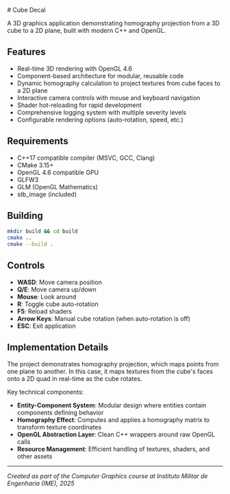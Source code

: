 ﻿﻿# Cube Decal

A 3D graphics application demonstrating homography projection from a 3D cube to a 2D plane, built with modern C++ and OpenGL.

## Features

- Real-time 3D rendering with OpenGL 4.6
- Component-based architecture for modular, reusable code
- Dynamic homography calculation to project textures from cube faces to a 2D plane
- Interactive camera controls with mouse and keyboard navigation
- Shader hot-reloading for rapid development
- Comprehensive logging system with multiple severity levels
- Configurable rendering options (auto-rotation, speed, etc.)

## Requirements

- C++17 compatible compiler (MSVC, GCC, Clang)
- CMake 3.15+
- OpenGL 4.6 compatible GPU
- GLFW3
- GLM (OpenGL Mathematics)
- stb_image (included)

## Building

```bash
mkdir build && cd build
cmake ..
cmake --build .
```

## Controls

- **WASD**: Move camera position
- **Q/E**: Move camera up/down
- **Mouse**: Look around
- **R**: Toggle cube auto-rotation
- **F5**: Reload shaders
- **Arrow Keys**: Manual cube rotation (when auto-rotation is off)
- **ESC**: Exit application

## Implementation Details

The project demonstrates homography projection, which maps points from one plane to another. In this case, it maps textures from the cube's faces onto a 2D quad in real-time as the cube rotates.

Key technical components:

- **Entity-Component System**: Modular design where entities contain components defining behavior
- **Homography Effect**: Computes and applies a homography matrix to transform texture coordinates
- **OpenGL Abstraction Layer**: Clean C++ wrappers around raw OpenGL calls
- **Resource Management**: Efficient handling of textures, shaders, and other assets

---

*Created as part of the Computer Graphics course at Instituto Militar de Engenharia (IME), 2025*
